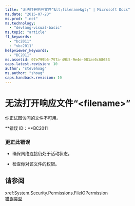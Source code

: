 ```yaml
---
title: "无法打开响应文件“&lt;filename&gt;” | Microsoft Docs"
ms.date: "2015-07-20"
ms.prod: ".net"
ms.technology: 
  - "devlang-visual-basic"
ms.topic: "article"
f1_keywords: 
  - "bc2011"
  - "vbc2011"
helpviewer_keywords: 
  - "BC2011"
ms.assetid: 07e799b6-797a-49b5-9e4e-081ae0c68653
caps.latest.revision: 10
author: "stevehoag"
ms.author: "shoag"
caps.handback.revision: 10
---
```

# 无法打开响应文件“&lt;filename&gt;”
你正试图访问的文件不可用。  
  
 **错误 ID：**BC2011  
  
### 更正此错误  
  
-   确保网络连接仍处于活动状态。  
  
-   检查你对该文件的权限。  
  
## 请参阅  
 <xref:System.Security.Permissions.FileIOPermission>   
 [错误类型](../../visual-basic/programming-guide/language-features/error-types.md)